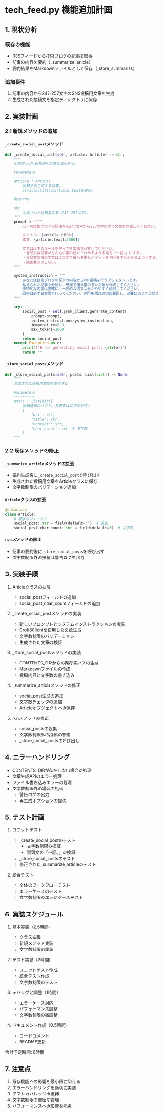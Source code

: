 # tech_feed.py 機能追加計画

## 1. 現状分析

### 既存の機能
- RSSフィードから技術ブログの記事を取得
- 記事の内容を要約（_summarize_article）
- 要約結果をMarkdownファイルとして保存（_store_summaries）

### 追加要件
1. 記事の内容から247-257文字のSNS投稿用文章を生成
2. 生成された投稿文を指定ディレクトリに保存

## 2. 実装計画

### 2.1 新規メソッドの追加

#### `_create_social_post`メソッド
```python
def _create_social_post(self, article: Article) -> str:
    """
    記事からSNS投稿用の文章を生成する。

    Parameters
    ----------
    article : Article
        投稿文を生成する記事。
        article.titleとarticle.textを使用。

    Returns
    -------
    str
        生成された投稿用文章（247-257文字）。
    """
    prompt = f"""
        以下の技術ブログの記事から247文字から257文字以内で文章を作成してください。

        タイトル: {article.title}
        本文: {article.text[:2000]}
        
        文章は以下のルールを守って日本語で回答してください。
        ・冒頭文は記事がどんな内容の話かがわかるよう末尾を「〜話。」にする。
        ・冒頭文以降の文章はこの話で最も重要なポイントを初心者でもわかるようにする。
        ・箇条書きはしない。
    """

    system_instruction = """
        あなたは技術ブログの記事の内容からXの投稿を行うアシスタントです。
        与えられた記事を分析し、簡潔で情報量の多い文章を作成してください。
        技術的な内容は正確に、一般的な内容は分かりやすく説明してください。
        回答は必ず日本語で行ってください。専門用語は適切に翻訳し、必要に応じて英語の専門用語を括弧内に残してください。
    """

    try:
        social_post = self.grok_client.generate_content(
            prompt=prompt,
            system_instruction=system_instruction,
            temperature=0.3,
            max_tokens=1000
        )
        return social_post
    except Exception as e:
        print(f"Error generating social post: {str(e)}")
        return ""
```

#### `_store_social_posts`メソッド
```python
def _store_social_posts(self, posts: List[dict]) -> None:
    """
    生成された投稿用文章を保存する。

    Parameters
    ----------
    posts : List[dict]
        投稿情報のリスト。各要素は以下の形式:
        {
            'url': str,
            'title': str,
            'content': str,
            'char_count': int  # 文字数
        }
    """
```

### 2.2 既存メソッドの修正

#### `_summarize_article`メソッドの拡張
- 要約生成後に`_create_social_post`を呼び出す
- 生成された投稿用文章をArticleクラスに保存
- 文字数制限のバリデーション追加

#### `Article`クラスの拡張
```python
@dataclass
class Article:
    # 既存のフィールド
    social_post: str = field(default="")  # 追加
    social_post_char_count: int = field(default=0)  # 文字数
```

#### `run`メソッドの修正
- 記事の要約後に`_store_social_posts`を呼び出す
- 文字数制限外の投稿は警告ログを出力

## 3. 実装手順

1. Articleクラスの拡張
   - social_postフィールドの追加
   - social_post_char_countフィールドの追加

2. _create_social_postメソッドの実装
   - 新しいプロンプトとシステムインストラクションの実装
   - Grok3Clientを使用した文章生成
   - 文字数制限のバリデーション
   - 生成された文章の検証

3. _store_social_postsメソッドの実装
   - CONTENTS_DIRからの保存先パスの生成
   - Markdownファイルの作成
   - 投稿内容と文字数の書き込み

4. _summarize_articleメソッドの修正
   - social_post生成の追加
   - 文字数チェックの追加
   - Articleオブジェクトへの保存

5. runメソッドの修正
   - social_postsの収集
   - 文字数制限外の投稿の警告
   - _store_social_postsの呼び出し

## 4. エラーハンドリング

- CONTENTS_DIRが存在しない場合の処理
- 文章生成APIのエラー処理
- ファイル書き込みエラーの処理
- 文字数制限外の場合の処理
  - 警告ログの出力
  - 再生成オプションの提供

## 5. テスト計画

1. ユニットテスト
   - _create_social_postのテスト
     - 文字数制限の検証
     - 冒頭文の「〜話。」の検証
   - _store_social_postsのテスト
   - 修正された_summarize_articleのテスト

2. 統合テスト
   - 全体のワークフローテスト
   - エラーケースのテスト
   - 文字数制限のエッジケーステスト

## 6. 実装スケジュール

1. 基本実装（2.5時間）
   - クラス拡張
   - 新規メソッド実装
   - 文字数制限の実装

2. テスト実装（2時間）
   - ユニットテスト作成
   - 統合テスト作成
   - 文字数制限のテスト

3. デバッグと調整（1時間）
   - エラーケース対応
   - パフォーマンス調整
   - 文字数制限の微調整

4. ドキュメント作成（0.5時間）
   - コードコメント
   - README更新

合計予定時間: 6時間

## 7. 注意点

1. 既存機能への影響を最小限に抑える
2. エラーハンドリングを適切に実装
3. テストカバレッジの維持
4. 文字数制限の厳密な管理
5. パフォーマンスへの影響を考慮 